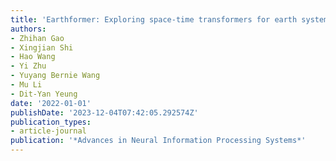 ```yaml
---
title: 'Earthformer: Exploring space-time transformers for earth system forecasting'
authors:
- Zhihan Gao
- Xingjian Shi
- Hao Wang
- Yi Zhu
- Yuyang Bernie Wang
- Mu Li
- Dit-Yan Yeung
date: '2022-01-01'
publishDate: '2023-12-04T07:42:05.292574Z'
publication_types:
- article-journal
publication: '*Advances in Neural Information Processing Systems*'
---
```

